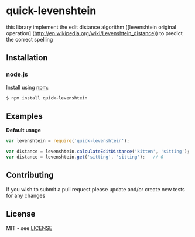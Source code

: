 # quick-levenshtein
this library implement the edit distance algorithm ([levenshtein original operation] (http://en.wikipedia.org/wiki/Levenshtein_distance)) to predict the correct spelling


## Installation

### node.js

Install using [npm](http://npmjs.org/):

```bash
$ npm install quick-levenshtein
```
## Examples

**Default usage**

```javascript
var levenshtein = require('quick-levenshtein');

var distance = levenshtein.calculateEditDistance('kitten', 'sitting');   // 3
var distance = levenshtein.get('sitting', 'sitting');   // 0
```


## Contributing

If you wish to submit a pull request please update and/or create new tests for any changes


## License

MIT - see [LICENSE](https://github.com/Bdost/quick-levenshtein/blob/master/LICENSE)
